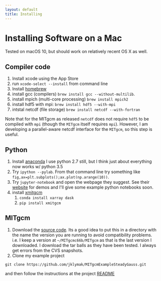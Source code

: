 ```yaml
---
layout: default
title: Installing
---
```

# Installing Software on a Mac

Tested on macOS 10, but should work on relatively recent OS X as well.

## Compiler code
   1. Install xcode using the App Store
   1. run `xcode-select --install` from command line
   1. Install [homebrew](http://brew.sh)
   3. install gcc (compilers) `brew install gcc --without-multilib`.
   4. install mpich (multi-core processing) `brew install mpich2`
   5. install hdf5 with mpi: `brew install hdf5 --with-mpi`
   6. intstal netcdf (file storage) `brew install netcdf --with-fortran`

Note that for the MITgcm as released `netcdf` does not require `hdf5` to be compiled with `mpi` (though the `MITgcm` itself requires `mpi`).  However, I am developing a parallel-aware netcdf interface for the `MITgcm`, so this step is useful. 

## Python

   1. Install [anaconda](https://www.continuum.io/downloads)  I use python 2.7 still, but I think just about everything now works w/ python 3.5
   2. Try `ipython --pylab`.  From that command line try something like `fig,ax=plt.subplots();ax.plot(np.arange(10))`.
   3. Try `jupyter-notebook` and open the webpage they suggest.  See their [website](http://jupyter.org) for demos and I'll give some example python notebooks soon.
   4. install [xmitgcm](http://xmitgcm.readthedocs.io/en/latest/)
      1. `conda install xarray dask`
      2. `pip install xmitgcm`

## MITgcm

   1. Download the [source code](http://mitgcm.org/public/source_code.html).  Its a good idea to put this in a directory with the name the version you are running to avoid compatibility problems.  i.e. I keep a version at `~/MITgcmc66b/MITgcm` as that is the last version I downloaded.  I download the tar balls as they have been tested.  I always get errors from the CVS snapshots.
   2. Clone my example project

   ```
   git clone https://github.com/jklymak/MITgcmExampleSteadyGauss.git
   ```

  and then follow the instructions at the project [README](https://github.com/jklymak/MITgcmExampleSteadyGauss/blob/master/README.md)
